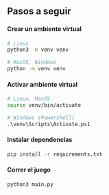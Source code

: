 ## Pasos a seguir

#### Crear un ambiente virtual
```bash
# Linux
python3 -m venv venv

# MacOS, Windows
python -m venv venv
```

#### Activar ambiente virtual
```bash
# Linux, MacOS
source venv/bin/activate
```

```powershell
# Windows (Powershell)
.\venv\Scripts\Activate.ps1
```

#### Instalar dependencias
```bash
pip install -r requirements.txt
```

#### Correr el juego
```bash
python3 main.py
```

